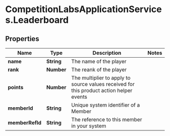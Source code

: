# CompetitionLabsApplicationServices.Leaderboard

## Properties

Name | Type | Description | Notes
------------ | ------------- | ------------- | -------------
**name** | **String** | The name of the player | 
**rank** | **Number** | The reank of the player | 
**points** | **Number** | The multiplier to apply to source values received for this product action helper events | 
**memberId** | **String** | Unique system identifier of a Member | 
**memberRefId** | **String** | The reference to this member in your system | 


